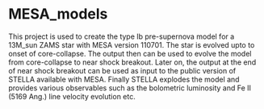 # MESA_models
This project is used to create the type Ib pre-supernova model for a 13M_sun ZAMS star with MESA version 110701. The star is evolved upto to onset of core-collapse. The output then can be used to evolve the model from core-collapse to near shock breakout. Later on, the output at the end of near shock breakout can be used as input to the public version of STELLA available with MESA. Finally STELLA explodes the model and provides various observables such as the bolometric luminosity and Fe II (5169 Ang.) line velocity evolution etc. 
